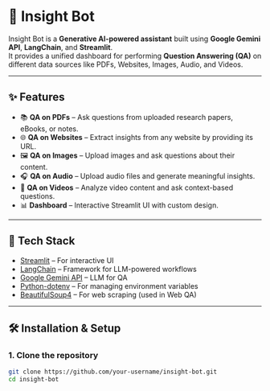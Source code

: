# 🤖 Insight Bot

Insight Bot is a **Generative AI-powered assistant** built using **Google Gemini API**, **LangChain**, and **Streamlit**.  
It provides a unified dashboard for performing **Question Answering (QA)** on different data sources like PDFs, Websites, Images, Audio, and Videos.  

---

## ✨ Features
- 📚 **QA on PDFs** – Ask questions from uploaded research papers, eBooks, or notes.  
- 🌐 **QA on Websites** – Extract insights from any website by providing its URL.  
- 🖼 **QA on Images** – Upload images and ask questions about their content.  
- 🎧 **QA on Audio** – Upload audio files and generate meaningful insights.  
- 🎥 **QA on Videos** – Analyze video content and ask context-based questions.  
- 📊 **Dashboard** – Interactive Streamlit UI with custom design.  

---

## 🚀 Tech Stack
- [Streamlit](https://streamlit.io/) – For interactive UI  
- [LangChain](https://www.langchain.com/) – Framework for LLM-powered workflows  
- [Google Gemini API](https://ai.google.dev/) – LLM for QA  
- [Python-dotenv](https://pypi.org/project/python-dotenv/) – For managing environment variables  
- [BeautifulSoup4](https://pypi.org/project/beautifulsoup4/) – For web scraping (used in Web QA)  

---

## 🛠 Installation & Setup

### 1. Clone the repository
```bash
git clone https://github.com/your-username/insight-bot.git
cd insight-bot

